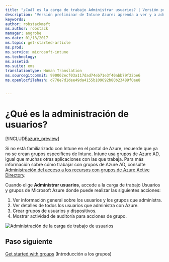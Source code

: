```yaml
---
title: "¿Cuál es la carga de trabajo Administrar usuarios? | Versión preliminar de Intune Azure | Microsoft Docs"
description: "Versión preliminar de Intune Azure: aprenda a ver y a administrar usuarios mediante Microsoft Intune y Azure."
keywords: 
author: robstackmsft
ms.author: robstack
manager: angrobe
ms.date: 01/18/2017
ms.topic: get-started-article
ms.prod: 
ms.service: microsoft-intune
ms.technology: 
ms.assetid: 
ms.suite: ems
translationtype: Human Translation
ms.sourcegitcommit: 990062ecf03a117dad74eb71e3f40abb79f22be6
ms.openlocfilehash: d778e7d1dee49da4155b109692b80b23489f0ae8


---
```


# <a name="what-is-user-management"></a>¿Qué es la administración de usuarios?


[!INCLUDE[azure_preview](../includes/azure_preview.md)]

Si no está familiarizado con Intune en el portal de Azure, recuerde que ya no se crean grupos específicos de Intune. Intune usa grupos de Azure AD, igual que muchas otras aplicaciones con las que trabaja.
Para más información sobre cómo trabajar con grupos de Azure AD, consulte [Administración del acceso a los recursos con grupos de Azure Active Directory](https://docs.microsoft.com/en-us/azure/active-directory/active-directory-manage-groups).

Cuando elige **Administrar usuarios**, accede a la carga de trabajo Usuarios y grupos de Microsoft Azure donde puede realizar las siguientes acciones:

1. Ver información general sobre los usuarios y los grupos que administra.
2. Ver detalles de todos los usuarios que administra con Azure.
3. Crear grupos de usuarios y dispositivos.
4. Mostrar actividad de auditoría para acciones de grupo.

![Administración de la carga de trabajo de usuarios](./media/manage-users.png)


## <a name="next-step"></a>Paso siguiente

[Get started with groups](/intune-azure/manage-users/get-started-with-groups) (Introducción a los grupos)



<!--HONumber=Feb17_HO1-->


